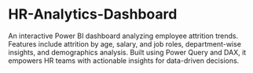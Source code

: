 # HR-Analytics-Dashboard
An interactive Power BI dashboard analyzing employee attrition trends. Features include attrition by age, salary, and job roles, department-wise insights, and demographics analysis. Built using Power Query and DAX, it empowers HR teams with actionable insights for data-driven decisions.
